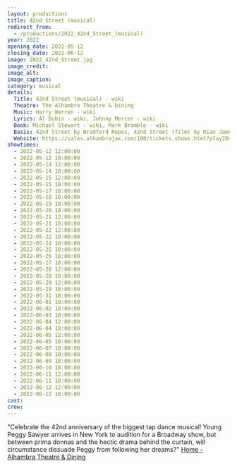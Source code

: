 ```yaml
---
layout: productions
title: 42nd Street (musical)
redirect_from:
  - /productions/2022_42nd_Street_(musical)
year: 2022
opening_date: 2022-05-12
closing_date: 2022-06-12
image: 2022_42nd_Street.jpg
image_credit: 
image_alt:
image_caption:
category: musical
details:
  Title: 42nd Street (musical) - wiki
  Theatre: The Alhambra Theatre & Dining
  Music: Harry Warren - wiki
  Lyrics: Al Dubin - wiki, Johnny Mercer - wiki
  Book: Michael Stewart - wiki, Mark Bramble - wiki
  Basis: 42nd Street by Bradford Ropes, 42nd Street (film) by Rian James, James Seymour, and Whitney Bolton
  Website: https://sales.alhambrajax.com/100/tickets.shows.html?playID=392
showtimes: 
  - 2022-05-12 12:00:00
  - 2022-05-12 18:00:00
  - 2022-05-14 12:00:00
  - 2022-05-14 18:00:00
  - 2022-05-15 12:00:00
  - 2022-05-15 18:00:00
  - 2022-05-17 18:00:00
  - 2022-05-18 18:00:00
  - 2022-05-19 18:00:00
  - 2022-05-20 18:00:00
  - 2022-05-21 12:00:00
  - 2022-05-21 18:00:00
  - 2022-05-22 12:00:00
  - 2022-05-22 18:00:00
  - 2022-05-24 18:00:00
  - 2022-05-25 18:00:00
  - 2022-05-26 18:00:00
  - 2022-05-27 18:00:00
  - 2022-05-28 12:00:00
  - 2022-05-28 18:00:00
  - 2022-05-29 12:00:00
  - 2022-05-29 18:00:00
  - 2022-05-31 18:00:00
  - 2022-06-01 18:00:00
  - 2022-06-02 18:00:00
  - 2022-06-03 18:00:00
  - 2022-06-04 12:00:00
  - 2022-06-04 18:00:00
  - 2022-06-05 12:00:00
  - 2022-06-05 18:00:00
  - 2022-06-07 18:00:00
  - 2022-06-08 18:00:00
  - 2022-06-09 18:00:00
  - 2022-06-10 18:00:00
  - 2022-06-11 12:00:00
  - 2022-06-11 18:00:00
  - 2022-06-12 12:00:00
  - 2022-06-12 18:00:00
cast:
crew:
---
```

"Celebrate the 42nd anniversary of the biggest tap dance musical! Young Peggy Sawyer arrives in New York to audition for a Broadway show, but between prima donnas and the hectic drama behind the curtain, will circumstance dissuade Peggy from following her dreams?" [Home - Alhambra Theatre & Dining](https://www.alhambrajax.com/)

